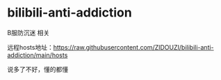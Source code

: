 # bilibili-anti-addiction
B服防沉迷 相关

远程hosts地址：https://raw.githubusercontent.com/ZIDOUZI/bilibili-anti-addiction/main/hosts

说多了不好，懂的都懂
